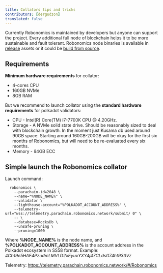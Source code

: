 ```yaml
---
title: Collators tips and tricks
contributors: [dergudzon]
translated: false
---
```


Currently Robonomics is maintained by developers but anyone can support the project. Every additional full node of blockchain helps it to be more sustainable and fault tolerant. Robonomics node binaries is available in [release](https://github.com/airalab/robonomics/releases) assets or it could be [build from source](/docs/how-to-build-collator-node/).

## Requirements

**Minimum hardware requirements** for collator:
+ 4-cores CPU
+ 160GB NVMe
+ 8GB RAM

But we recommend to launch collator using the **standard hardware requirements** for polkadot validators:
+ CPU - Intel(R) Core(TM) i7-7700K CPU @ 4.20GHz.
+ Storage - A NVMe solid state drive. Should be reasonably sized to deal with blockchain growth. In the moment just Kusama db used around 90GB space. Starting around 160GB-200GB will be okay for the first six months of Robonomics, but will need to be re-evaluated every six months.
+ Memory - 64GB ECC


## Simple launch the Robonomics collator

Launch command:

```
  robonomics \
    --parachain-id=2048 \
    --name="%NODE_NAME%" \
    --validator \
    --lighthouse-account="%POLKADOT_ACCOUNT_ADDRESS%" \
    --telemetry-url="wss://telemetry.parachain.robonomics.network/submit/ 0" \
    -- \
    --database=RocksDb \
    --unsafe-pruning \
    --pruning=1000
```
Where **%NODE_NAME%** is the node name, and
      **%POLKADOT_ACCOUNT_ADDRESS%** is the account address in the Polkadot ecosystem in SS58 format. Example: *4Ch19e5HAF4PzudmLMVLD2xEyuxYXY4j47CLdsG74ht933Vz*

Telemetry: https://telemetry.parachain.robonomics.network/#/Robonomics
